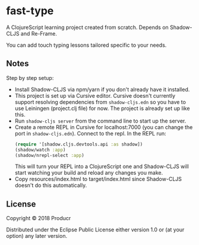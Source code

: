 # fast-type
A ClojureScript learning project created from scratch.
Depends on Shadow-CLJS and Re-Frame.

You can add touch typing lessons tailored specific to your needs.

## Notes
Step by step setup: 
- Install Shadow-CLJS via npm/yarn if you don't already have it installed.
- This project is set up via Cursive editor. Cursive doesn't currently support resolving dependencies from `shadow-cljs.edn` so you have to use Leiningen (project.clj file) for now. The project is already set up like this. 
- Run `shadow-cljs server` from the command line to start up the server.
- Create a remote REPL in Cursive for localhost:7000 (you can change the port in `shadow-cljs.edn`). Connect to the repl. In the REPL run:
    ```clojure
    (require '[shadow.cljs.devtools.api :as shadow])
    (shadow/watch :app)
    (shadow/nrepl-select :app)
    ```
  This will turn your REPL into a ClojureScript one and Shadow-CLJS will start watching your build and reload any changes you make.
- Copy resources/index.html to target/index.html since Shadow-CLJS doesn't do this automatically.  


## License
Copyright © 2018 Producr

Distributed under the Eclipse Public License either version 1.0 or (at
your option) any later version.
